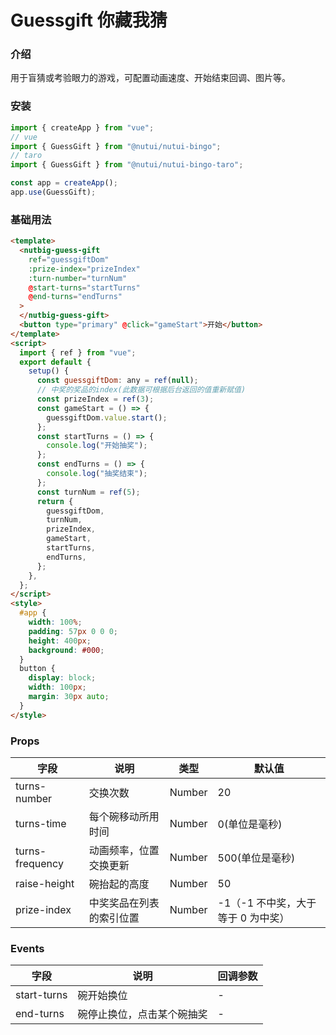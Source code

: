 # Guessgift 你藏我猜

### 介绍

用于盲猜或考验眼力的游戏，可配置动画速度、开始结束回调、图片等。

### 安装

```javascript
import { createApp } from "vue";
// vue
import { GuessGift } from "@nutui/nutui-bingo";
// taro
import { GuessGift } from "@nutui/nutui-bingo-taro";

const app = createApp();
app.use(GuessGift);
```

### 基础用法

```html
<template>
  <nutbig-guess-gift
    ref="guessgiftDom"
    :prize-index="prizeIndex"
    :turn-number="turnNum"
    @start-turns="startTurns"
    @end-turns="endTurns"
  >
  </nutbig-guess-gift>
  <button type="primary" @click="gameStart">开始</button>
</template>
<script>
  import { ref } from "vue";
  export default {
    setup() {
      const guessgiftDom: any = ref(null);
      // 中奖的奖品的index(此数据可根据后台返回的值重新赋值)
      const prizeIndex = ref(3);
      const gameStart = () => {
        guessgiftDom.value.start();
      };
      const startTurns = () => {
        console.log("开始抽奖");
      };
      const endTurns = () => {
        console.log("抽奖结束");
      };
      const turnNum = ref(5);
      return {
        guessgiftDom,
        turnNum,
        prizeIndex,
        gameStart,
        startTurns,
        endTurns,
      };
    },
  };
</script>
<style>
  #app {
    width: 100%;
    padding: 57px 0 0 0;
    height: 400px;
    background: #000;
  }
  button {
    display: block;
    width: 100px;
    margin: 30px auto;
  }
</style>
```

### Props

| 字段            | 说明                     | 类型   | 默认值                             |
| --------------- | ------------------------ | ------ | ---------------------------------- |
| turns-number    | 交换次数                 | Number | 20                                 |
| turns-time      | 每个碗移动所用时间       | Number | 0(单位是毫秒)                      |
| turns-frequency | 动画频率，位置交换更新   | Number | 500(单位是毫秒)                    |
| raise-height    | 碗抬起的高度             | Number | 50                                 |
| prize-index     | 中奖奖品在列表的索引位置 | Number | -1（-1 不中奖，大于等于 0 为中奖） |

### Events

| 字段        | 说明                       | 回调参数 |
| ----------- | -------------------------- | -------- |
| start-turns | 碗开始换位                 | -        |
| end-turns   | 碗停止换位，点击某个碗抽奖 | -        |
